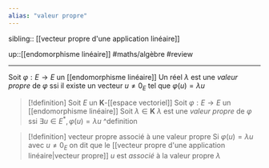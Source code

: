```yaml
---
alias: "valeur propre"
---
```

sibling:: [[vecteur propre d'une application linéaire]]

up::[[endomorphisme linéaire]]
#maths/algèbre #review 

----
Soit $\varphi  : E \to E$ un [[endomorphisme linéaire]]
Un réel $\lambda$ est une _valeur propre_ de $\varphi$ ssi il existe un vecteur $u \neq 0_{E}$ tel que $\varphi(u)=\lambda u$

> [!definition] 
> Soit $E$ un $\mathbf{K}$-[[espace vectoriel]]
> Soit $\varphi : E \to E$ un [[endomorphisme linéaire]]
> Soit $\lambda \in \mathbf{K}$
> $\lambda$ est une _valeur propre_ de $\varphi$ ssi $\exists u \in E^{*}, \varphi(u)=\lambda u$
^definition

> [!definition] vecteur propre associé à une valeur propre
> Si $\varphi(u) = \lambda u$ avec $u \neq 0_{E}$
> on dit que le [[vecteur propre d'une application linéaire|vecteur propre]] $u$ est _associé_ à la valeur propre $\lambda$

